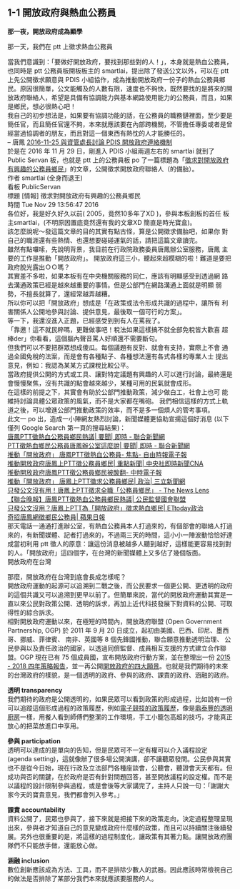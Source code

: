 <h2>1-1 開放政府與熱血公務員</h2>

<p><strong>那一夜，開放政府成為顯學</strong></p>

<p>那一天，我們在 ptt 上徵求熱血公務員</p>

<p>當我們意識到：「要做好開放政府，要找到那些對的人！」，本身就是熱血公務員，也同時是 ptt 公務員板開板板主的 smartlai，提出除了發送公文以外，可以在 ptt 上先公開徵求願意與 PDIS 小組協作，成為推動開放政府一份子的熱血公務員鄉民。原因很簡單，公文能觸及的人數有限，速度也不夠快，既然要找的是將來的開放政府聯絡人，希望是具備有協調能力與基本網路使用能力的公務員，而且，如果是鄉民，想必很熱心吧！<br>我自己的初步想法是，如果要有協調功能的話，在公務員的職務鏈裡面，至少要是簡任官，而且簡任官還不夠，本來就應該要在內部跨機關，不管擔任專委或者是曾經當過協調者的朋友，而且對這一個東西有熱忱的人才能勝任的。<br>– 唐鳳 <a href="https://sayit.archive.tw/2016-11-25-%E8%88%87%E8%B3%87%E7%AE%A1%E8%99%95%E9%95%B7%E8%A8%8E%E8%AB%96-pdis-%E9%96%8B%E6%94%BE%E6%94%BF%E5%BA%9C%E9%80%A3%E7%B5%A1%E6%A9%9F%E5%88%B6">2016-11-25 與資管處長討論 PDIS 開放政府連絡機制</a><br>於是在 2016 年 11 月 29 日，剛進入 PDIS 小組兩週左右的 smartlai 就到了 Public Servan 板，也就是 ptt 上的公務員板 po 了一篇標題為「<a href="https://www.ptt.cc/bbs/PublicServan/M.1480399013.A.2F5.html">徵求對開放政府有興趣的公務員鄉民</a>」的文章，公開徵求開放政府聯絡人（的備胎）。<br>作者 smartlai (全身而退王)<br>看板 PublicServan<br>標題 [情報] 徵求對開放政府有興趣的公務員鄉民<br>時間 Tue Nov 29 13:56:47 2016<br>各位好，我是好久好久以前( 2005，竟然10多年了XD )，參與本板創板的首任 板主smartlai，(不明原因置底竟然還有我的文章XD 簡直是時光寶盒)。<br>該怎麼說呢～發這篇文章的目的其實有點古怪，算是公開徵求備胎吧，如果你 對自己的職涯還有些熱情、也還想要碰碰運氣的話，請把這篇文章讀完。<br>雖然有點囉嗦，先說明背景，我目前在行政院政務委員唐鳳辦公室服務，唐鳳 主要的工作是推動「開放政府」。 開放政府這三小，聽起來超模糊的啦！難道是要把政府脫光露出ＯＯ嗎？<br>其實差不多啦，如果本板有在中央機關服務的同仁，應該有明顯感受到透過網 路去溝通政策已經是越來越重要的事情。但是公部門在網路溝通上面就是明顯 弱勢，不擅長就算了，還經常越弄越糟。<br>所以你可以把「開放政府」想成是「在政策或法令形成共識的過程中，讓所有 利害關係人公開地參與討論、提供意見，最後取一個可行的方案」。<br>等一下，我還沒進入正題，已經感受到到有人在罵我了。<br>「靠邀！這不就民粹嗎，更難做事吧！稅法如果這樣搞不就全部免稅皆大歡喜 超棒der」你看看，這個腦內聲音罵人好順還不需要斷句。<br>但我們可以不要把群眾想成傻瓜。每個議題有反對、就會有支持，實際上不會 通過全國免稅的法案，而是會有各種點子、各種想法還有各式各樣的專業人士 提出意見，例如：我認為某某方式課稅比較公平。<br>當政府提供公開的方式或工具、讓對特定議題有興趣的人可以進行討論，最終還是會慢慢聚焦，沒有共識的點會越來越少，某種可用的民氣就會成形。<br>在這樣的前提之下，其實會有助於公部門推動政策，減少做白工，社會上也可 能維持討論具體公眾政策的風氣，而不是大家都在嘴砲。 我們相信這樣的方式上軌道之後，可以增進公部門推動政策的效率，而不是多一個煩人的管考事項。<br>此文一 po 出，造成一小陣網友熱烈討論，新聞媒體更協助宣揚這個好消息 (以下僅列 Google Search 第一頁的搜尋結果)：<br><a href="http://udn.com/news/story/1/2141451">唐鳳PTT徵熱血公務員鄉民熱議| 要聞| 即時 - 聯合新聞網</a><br><a href="http://udn.com/news/story/1/2141477">PTT徵熱血鄉民公務員唐鳳辦公室這麼說| 要聞| 即時 - 聯合新聞網</a><br><a href="http://news.ltn.com.tw/news/focus/paper/1057662">推動「開放政府」 唐鳳PTT徵熱血公務員- 焦點- 自由時報電子報</a><br><a href="http://www.cna.com.tw/news/firstnews/201612015010-1.aspx">推動開放政府唐鳳上PTT徵公務員鄉民| 重點新聞| 中央社即時新聞CNA</a><br><a href="http://www.chinatimes.com/realtimenews/20161201004848-260407">推動開放政府唐鳳PTT徵公務員鄉民被酸翻- 中時電子報</a><br><a href="http://www.setn.com/News.aspx?NewsID=203404">推動「開放政府」 唐鳳上PTT徵求公務員鄉民| 政治| 三立新聞網</a><br><a href="https://www.thenewslens.com/article/55713">只發公文沒有用！唐鳳上PTT徵求全職「公務員鄉民」 - The News Lens</a><br><a href="http://www.ccw.org.tw/p/25528">【聯合晚報】唐鳳PTT徵熱血公務員鄉民熱議| 公民監督國會聯盟</a><br><a href="http://www.ettoday.net/news/20161201/821780.htm">只發公文沒用？唐鳳上PTT為「開放政府」徵求熱血鄉民| ETtoday政治</a><br><a href="http://www.appledaily.com.tw/appledaily/article/headline/20161202/37471409/">奇招唐鳳網徵鄉民公務員| 蘋果日報</a><br>那天電話一通通打進辦公室，有熱血公務員本人打過來的，有個部會的聯絡人打過來的，有新聞媒體、記者打過來的，不過兩三天的時間，這小小一陣波動恰恰好達成當初利用 ptt 徵人的原意：讓這份消息被越多人聽到越好，這樣能更容易找到對的人。「開放政府」這四個字，在台灣的新聞媒體上又多佔了幾個版面。<br>開放政府在台灣</p>

<p>那麼，開放政府在台灣到底會長成怎樣呢？<br>開放政府運動的起源可以追溯到二戰之後，而公民要求一個更公開、更透明的政府的這個共識又可以追溯到更早以前了。但簡單來說，當代的開放政府運動其實是一直以來公民對政策公開、透明的訴求，再加上近代科技發展下對資料的公開、可取得性的綜合訴求。<br>相對開放政府運動以來，在極短的時間內，開放政府聯盟 (Open Government Partnership, OGP) 於 2011 年 9 月 20 日成立，起初由美國、巴西、印尼、墨西哥、挪威、菲律賓、 南非、英國等 8 個先鋒國推動，聯合願意推動透明治理、 公民參與以及責任政治的國家，以透過同儕監督、成員相互支援的方式建立合作聯盟。OGP 現在已有 75 個成員國，宣布開放政府行動方案，並在整理出一份 <a href="https://www.opengovpartnership.org/sites/default/files/attachments/OGP%204-year%20Strategy%20FINAL%20ONLINE.pdf">2015 - 2018 四年策略報告</a>，並一再公開<a href="https://www.opengovpartnership.org/">開放政府的四大願景</a>。也就是我們期待的未來的台灣政府的樣貌，是一個透明的政府、參與的政府、課責的政府、涵融的政府。</p>

<p><strong>透明 transparency</strong> <br>我們期待的政府是公開透明的，如果民眾可以看到政策的形成過程，比如說有一份可以追蹤這個形成過程的政策履歷，例如<a href="http://esport.ds3d2x8n3szkj73oe8n0.lh.pdis.nat.gov.tw/">電子競技的政策履歷</a>，像是<a href="https://talk.pdis.nat.gov.tw/t/2016-12-07-12-16/368/14">鼎泰豐的透明廚房</a>一樣，用餐人看到師傅們整潔的工作環境，手工小籠包高超的技巧，才能真正放心的把菜放進口中享用。</p>

<p><strong>參與 participation</strong><br>透明可以達成的是單向的告知，但是民眾可不一定有權可以介入議程設定 (agenda setting)，這就像辦了很多場公開演講，卻不讓聽眾發問。公民參與其實也不是從今日始，現在行政及立法部門各種座談會，公聽會，聽證會天天都有。但成功與否的關鍵，在於政府是否有針對問題回答，甚至開放議程的設定權。而不是以議程的設計限制參與過程，或是會後等大家講完了，主持人只說一句：「謝謝大家今天的寶貴意見，我們都會列入參考。」</p>

<p><strong>課責 accountability</strong><br>資料公開了，民眾也參與了，接下來就是把接下來的政策走向，決定過程整理呈現出來，參與者才知道自己的意見變成政府什麼樣的政策，而且可以持續關注後續發展。另外也很重要的是，將這樣的過程制度化，讓政策有其著力點。讓開放政府團隊們不只能放手做，還能放心做。</p>

<p><strong>涵融 inclusion</strong><br>數位創新應該成為方法、工具，而不是排除少數人的武器。因此應該時常檢視自己的做法是否排除了某部分我們本來就應該要服務的人。</p>